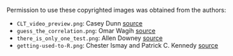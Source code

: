 Permission to use these copyrighted images was obtained from the authors:

* `CLT_video_preview.png`: Casey Dunn [source](https://www.nytimes.com/video/science/100000002452709/bunnies-dragons-and-the-normal-world.html)
* `guess_the_correlation.png`: Omar Wagih [source](http://guessthecorrelation.com/)
* `there_is_only_one_test.png`: Allen Downey [source](http://allendowney.blogspot.com/2016/06/there-is-still-only-one-test.html)
* `getting-used-to-R.png`: Chester Ismay and Patrick C. Kennedy [source](https://rbasics.netlify.app/)
